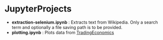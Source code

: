 # JupyterProjects
+ **extraction-selenium.ipynb** : Extracts text from Wikipedia. Only a search term and optionally a file saving path is to be provided.
+ **plotting.ipynb** : Plots data from [TradingEconomics](https://www.tradingeconomics.com)
